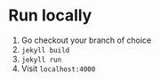 # Run locally
1. Go checkout your branch of choice
2. `jekyll build`
3. `jekyll run`
4. Visit `localhost:4000`
